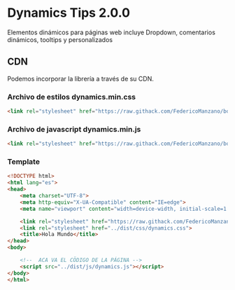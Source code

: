 # Dynamics Tips 2.0.0

Elementos dinámicos para páginas web incluye Dropdown, comentarios dinámicos, tooltips y personalizados

## CDN 

Podemos incorporar la librería a través de su CDN.

### Archivo de estilos dynamics.min.css
```html
<link rel="stylesheet" href="https://raw.githack.com/FedericoManzano/bodystyle-2/master/dist/css/bodystyle.css">
```

### Archivo de javascript dynamics.min.js

```html
<link rel="stylesheet" href="https://raw.githack.com/FedericoManzano/bodystyle-2/master/dist/css/bodystyle.css">
```

### Template

```html
<!DOCTYPE html>
<html lang="es">
<head>
    <meta charset="UTF-8">
    <meta http-equiv="X-UA-Compatible" content="IE=edge">
    <meta name="viewport" content="width=device-width, initial-scale=1.0">

    <link rel="stylesheet" href="https://raw.githack.com/FedericoManzano/bodystyle-2/master/dist/css/bodystyle.css">
    <link rel="stylesheet" href="../dist/css/dynamics.css">
    <title>Hola Mundo</title>
</head>
<body>

    <!--  ACA VA EL CÖDIGO DE LA PÁGINA -->
    <script src="../dist/js/dynamics.js"></script>
</body>
</html>
```